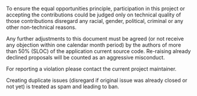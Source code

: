 To ensure the equal opportunities principle, participation in this project or accepting the contributions could be judged only on technical quality of those contributions disregard any racial, gender, political, criminal or any other non-technical reasons.

Any further adjustments to this document must be agreed (or not receive any objection within one calendar month period) by the authors of more than 50% (SLOC) of the application current source code. Re-raising already declined proposals will be counted as an aggressive misconduct.

For reporting a violation please contact the current project maintainer.

Creating duplicate issues (disregard if original issue was already closed or not yet) is treated as spam and leading to ban.
